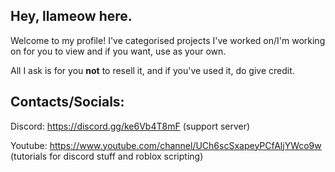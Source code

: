 ## Hey, llameow here.
Welcome to my profile! I've categorised projects I've worked on/I'm working on for you to view and if you want, use as your own.


All I ask is for you **not** to resell it, and if you've used it, do give credit.



## Contacts/Socials: 
Discord: 
https://discord.gg/ke6Vb4T8mF (support server) 

Youtube: 
https://www.youtube.com/channel/UCh6scSxapeyPCfAljYWco9w (tutorials for discord stuff and roblox scripting)



